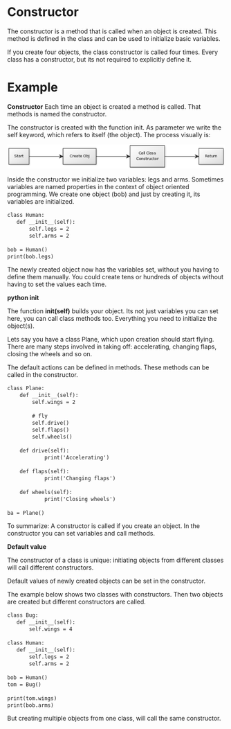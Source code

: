 Constructor
===============

The constructor is a method that is called when an object is created. This method is defined in the class and can be used
to initialize basic variables.

If you create four objects, the class constructor is called four times. Every class has a constructor, but its not 
required to explicitly define it.

Example
===============

**Constructor**
Each time an object is created a method is called. That methods is named the constructor.

The constructor is created with the function init. As parameter we write the self keyword, which refers to itself
(the object). The process visually is:

![constructor](https://github.com/stupns/HOME/blob/master/images-git/constructor.png)

Inside the constructor we initialize two variables: legs and arms. Sometimes variables are named properties in the 
context of object oriented programming. We create one object (bob) and just by creating it, its variables are initialized.

```
class Human:
   def __init__(self):
       self.legs = 2
       self.arms = 2

bob = Human()
print(bob.legs)
```

The newly created object now has the variables set, without you having to define them manually. You could create tens or 
hundreds of objects without having to set the values each time.

**python __init__**

The function **init(self)** builds your object. Its not just variables you can set here, you can call class methods too.
Everything you need to initialize the object(s).

Lets say you have a class Plane, which upon creation should start flying. There are many steps involved in taking off:
accelerating, changing flaps, closing the wheels and so on.

The default actions can be defined in methods. These methods can be called in the constructor.
```
class Plane:
    def __init__(self):
        self.wings = 2

        # fly
        self.drive()
        self.flaps()
        self.wheels()

    def drive(self):
            print('Accelerating')

    def flaps(self):
            print('Changing flaps')

    def wheels(self):
            print('Closing wheels')

ba = Plane()
```

To summarize: A constructor is called if you create an object. In the constructor you can set variables and call methods.

**Default value**

The constructor of a class is unique: initiating objects from different classes will call different constructors.

Default values of newly created objects can be set in the constructor.

The example below shows two classes with constructors. Then two objects are created but different constructors are called.

```
class Bug:
   def __init__(self):
       self.wings = 4

class Human:
   def __init__(self):
       self.legs = 2
       self.arms = 2

bob = Human()
tom = Bug()

print(tom.wings)
print(bob.arms)
```

But creating multiple objects from one class, will call the same constructor.